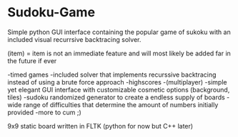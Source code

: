 # Sudoku-Game
Simple python GUI interface containing the popular game of sukoku with an included visual recurrsive backtracing solver.

(item) = item is not an immediate feature and will most likely be added far in the future if ever

-timed games 
-included solver that implements recurssive backtracing instead of using a brute force approach
-highscores 
-(multiplayer)
-simple yet elegant GUI interface with customizable cosmetic options (background, tiles)
-sudoku randomized generator to create a endless supply of boards
-wide range of difficulties that determine the amount of numbers initially provided
-more to cum ;)

9x9 static board written in FLTK (python for now but C++ later) 
